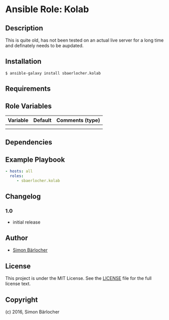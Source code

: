# Ansible Role: Kolab

## Description
This is quite old, has not been tested on an actual live server for a long time and definately needs to be aupdated.

## Installation

```
$ ansible-galaxy install sbaerlocher.kolab
```

## Requirements

## Role Variables

| Variable             | Default     | Comments (type)                                   |
| :---                 | :---        | :---                                              |
| | | |
| | | |

## Dependencies

## Example Playbook

```yml
- hosts: all
  roles:
     - sbaerlocher.kolab
```

## Changelog

### 1.0

* initial release

## Author

* [Simon Bärlocher](https://sbaerlocher.ch)
 
## License

This project is under the MIT License. See the [LICENSE](https://sbaerlo.ch/licence) file for the full license text.

## Copyright

(c) 2016, Simon Bärlocher
